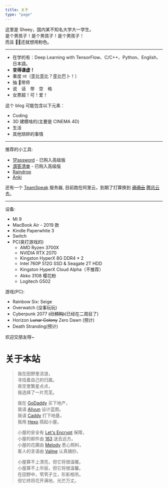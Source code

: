 ```yaml
---
title: 关于
type: "page"
---
```


这里是 Sheey，国内某不知名大学大一学生。  
是个男孩子！是个男孩子！是个男孩子！  
而且 👴🏻还就想用粉色。

---
- 在学的有：Deep Learning with TensorFlow、C/C++、Python、English、日本語。  
- **变得谦虚！**
- 重度 nt（歪比歪比？歪比巴卜！）
- 抽 🐘带师
- 说　话　带　空　格
- 女票超！可！爱！

这个 blog 可能包含以下元素：
- Coding
- 3D 建模啥的(主要是 CINEMA 4D)
- 生活
- 其他琐碎的事情

---

推荐的小工具:  
- [1Password](https://1password.com/) - 已购入高级版
- [滴答清单](https://dida365.com/) - 已购入高级版
- [Raindrop](https://raindrop.io/)
- [Anki](https://apps.ankiweb.net/)

还有一个 [TeamSpeak](https://www.teamspeak.com/) 服务器, 目前跑在阿里云，到期了打算换到 ~~[滴滴云](https://www.didiyun.com/)~~ [腾讯云](https://cloud.tencent.com/act/season)去。

---

设备:
- Mi 9
- MacBook Air - 2019 款
- Kindle Paperwhite 3
- Switch
- PC(臭打游戏的)
  - AMD Ryzen 3700X
  - NVIDIA RTX 2070
  - Kingston HyperX 8G DDR4 * 2
  - Intel 760P 512G SSD & Seagate 2T HDD
  - Kingston HyperX Cloud Alpha（不推荐）
  - Akko 3108 樱花粉
  - Logitech G502

游戏(PC):  
- Rainbow Six: Seige
- Overwatch (没事玩玩)
- Cyberpunk 2077 ~~(已预购)~~(已经在二周目了)
- Horizon ~~Lunar Colony~~ Zero Dawn (预计)
- Death Stranding(预计)

欢迎交朋友呀~

# 关于本站
> 我在田野里流浪，  
> 寻找着自己的归属。  
> 夜空里繁星点点，  
> 我选择了一片荒芜。  
>  
> 我在 [GoDaddy](https://godaddy.com) 买下地产，  
> 我请 [Aliyun](https://www.aliyun.com/product/ecs) 设计蓝图。  
> 我请 [Caddy](https://caddyserver.com) 打下地基，  
> 我用 [Hexo](https://hexo.io/) 搭起小屋。  
>  
> 小屋的安全有 [Let's Encrypt](https://letsencrypt.org/) 保障，  
> 小屋的邮件由 [163](https://ym.163.com/) 送去远方。  
> 小屋的花圃由 [Melody](https://github.com/Molunerfinn/hexo-theme-melody) 悉心照料，  
> 客人的言语由 [Valine](https://valine.js.org) 认真摘抄。
> 
> 小屋算不上漂亮，但它将很温暖。  
> 小屋算不上华丽，但它将很温馨。  
> 在田野中，茕茕孑立，形影相吊。  
> 但它终将花开满地，光芒万丈。